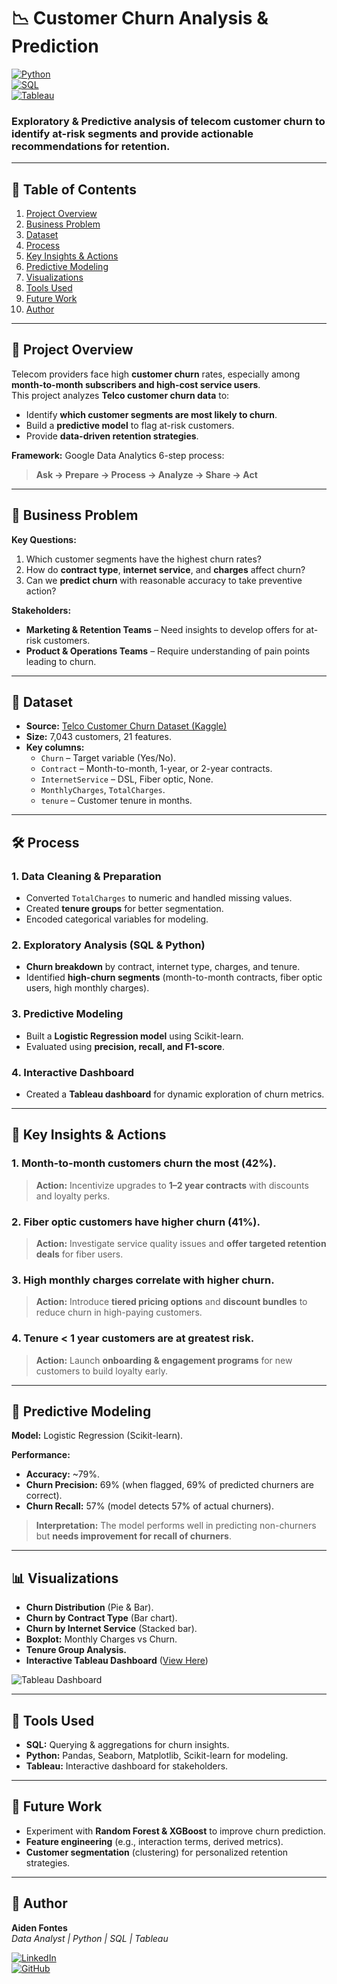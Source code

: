# 📉 **Customer Churn Analysis & Prediction**  

[![Python](https://img.shields.io/badge/Python-3.8+-blue.svg)](https://www.python.org/)  
[![SQL](https://img.shields.io/badge/SQL-PostgreSQL-orange.svg)]()  
[![Tableau](https://img.shields.io/badge/Tableau-Dashboard-blueviolet.svg)](https://public.tableau.com/app/profile/aiden.fontes/viz/ChurnAnalysis_17539352623890/Dashboard3?publish=yes&showOnboarding=true)  

### **Exploratory & Predictive analysis of telecom customer churn to identify at-risk segments and provide actionable recommendations for retention.**

---

## **📑 Table of Contents**  
1. [Project Overview](#-project-overview)  
2. [Business Problem](#-business-problem)  
3. [Dataset](#-dataset)  
4. [Process](#-process)  
5. [Key Insights & Actions](#-key-insights--actions)  
6. [Predictive Modeling](#-predictive-modeling)  
7. [Visualizations](#-visualizations)  
8. [Tools Used](#-tools-used)  
9. [Future Work](#-future-work)  
10. [Author](#-author)  

---

## **📌 Project Overview**  
Telecom providers face high **customer churn** rates, especially among **month-to-month subscribers and high-cost service users**.  
This project analyzes **Telco customer churn data** to:  
- Identify **which customer segments are most likely to churn**.  
- Build a **predictive model** to flag at-risk customers.  
- Provide **data-driven retention strategies**.  

**Framework:** Google Data Analytics 6-step process:  
> **Ask → Prepare → Process → Analyze → Share → Act**  

---

## **🎯 Business Problem**  
**Key Questions:**  
1. Which customer segments have the highest churn rates?  
2. How do **contract type**, **internet service**, and **charges** affect churn?  
3. Can we **predict churn** with reasonable accuracy to take preventive action?  

**Stakeholders:**  
- **Marketing & Retention Teams** – Need insights to develop offers for at-risk customers.  
- **Product & Operations Teams** – Require understanding of pain points leading to churn.  

---

## **📂 Dataset**  
- **Source:** [Telco Customer Churn Dataset (Kaggle)](https://www.kaggle.com/datasets/blastchar/telco-customer-churn)  
- **Size:** 7,043 customers, 21 features.  
- **Key columns:**  
  - `Churn` – Target variable (Yes/No).  
  - `Contract` – Month-to-month, 1-year, or 2-year contracts.  
  - `InternetService` – DSL, Fiber optic, None.  
  - `MonthlyCharges`, `TotalCharges`.  
  - `tenure` – Customer tenure in months.  

---

## **🛠 Process**  

### 1. **Data Cleaning & Preparation**  
- Converted `TotalCharges` to numeric and handled missing values.  
- Created **tenure groups** for better segmentation.  
- Encoded categorical variables for modeling.  

### 2. **Exploratory Analysis (SQL & Python)**  
- **Churn breakdown** by contract, internet type, charges, and tenure.  
- Identified **high-churn segments** (month-to-month contracts, fiber optic users, high monthly charges).  

### 3. **Predictive Modeling**  
- Built a **Logistic Regression model** using Scikit-learn.  
- Evaluated using **precision, recall, and F1-score**.  

### 4. **Interactive Dashboard**  
- Created a **Tableau dashboard** for dynamic exploration of churn metrics.  

---

## **🔑 Key Insights & Actions**  

### 1. **Month-to-month customers churn the most (42%).**  
> **Action:** Incentivize upgrades to **1–2 year contracts** with discounts and loyalty perks.  

### 2. **Fiber optic customers have higher churn (41%).**  
> **Action:** Investigate service quality issues and **offer targeted retention deals** for fiber users.  

### 3. **High monthly charges correlate with higher churn.**  
> **Action:** Introduce **tiered pricing options** and **discount bundles** to reduce churn in high-paying customers.  

### 4. **Tenure < 1 year customers are at greatest risk.**  
> **Action:** Launch **onboarding & engagement programs** for new customers to build loyalty early.  

---

## **🤖 Predictive Modeling**  

**Model:** Logistic Regression (Scikit-learn).  

**Performance:**  
- **Accuracy:** ~79%.  
- **Churn Precision:** 69% (when flagged, 69% of predicted churners are correct).  
- **Churn Recall:** 57% (model detects 57% of actual churners).  

> **Interpretation:** The model performs well in predicting non-churners but **needs improvement for recall of churners**.  

---

## **📊 Visualizations**  
- **Churn Distribution** (Pie & Bar).  
- **Churn by Contract Type** (Bar chart).  
- **Churn by Internet Service** (Stacked bar).  
- **Boxplot:** Monthly Charges vs Churn.  
- **Tenure Group Analysis.**  
- **Interactive Tableau Dashboard** ([View Here](https://public.tableau.com/app/profile/aiden.fontes/viz/ChurnAnalysis_17539352623890/Dashboard3?publish=yes&showOnboarding=true))  

![Tableau Dashboard](Images/tableau_dashboard.png)  

---

## **🧰 Tools Used**  
- **SQL:** Querying & aggregations for churn insights.  
- **Python:** Pandas, Seaborn, Matplotlib, Scikit-learn for modeling.  
- **Tableau:** Interactive dashboard for stakeholders.  

---

## **🔮 Future Work**  
- Experiment with **Random Forest & XGBoost** to improve churn prediction.  
- **Feature engineering** (e.g., interaction terms, derived metrics).  
- **Customer segmentation** (clustering) for personalized retention strategies.  

---

## **👤 Author**  
**Aiden Fontes**  
*Data Analyst | Python | SQL | Tableau*  

[![LinkedIn](https://img.shields.io/badge/LinkedIn-Profile-blue.svg)](https://www.linkedin.com/)  
[![GitHub](https://img.shields.io/badge/GitHub-Portfolio-black.svg)](https://github.com/)  
